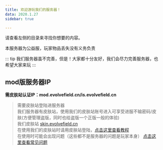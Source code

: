 ```yaml
---
title: 欢迎游玩我们的服务器！
data: 2020.1.27
sidebar: true

---
```


请查看左侧的目录来寻找你想要的内容。

本服务器为公益服，玩家物品丢失没有义务负责

::: tip
我们服务器虽不完善，但是！大家都十分友好，我们会尽力完善服务器，也希望大家来玩
:::

## mod版服务器IP

**需皮肤站认证IP：mod.evolvefield.cn/is.evolvefield.cn**

>需要皮肤站登陆进服务器  
我们服务器有皮肤站，使用我们的皮肤站账号进入可享受进服不输密码/皮肤(方便管理盗版，同时也给盗版一个正版一般的体验)  
我们皮肤站 [skin.evolvefield.cn](https://skin.evolvefield.cn)  
在使用我们的皮肤站时请用皮肤站登陆，[点击这里查看教程](/views/main/reg-skin/)  
在使用时可能会出现问题（这些都不是服务器的问题是玩家本身） [点击这里查看常见问题](/views/main/question/)